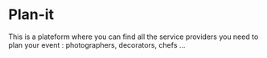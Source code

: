 # Plan-it

This is a plateform where you can find all the service providers you need to plan your event : photographers, decorators, chefs ...
